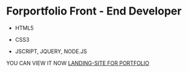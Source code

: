 # Forportfolio Front - End Developer
- HTML5
* CSS3
+ JSCRIPT, JQUERY, NODE.JS

YOU CAN VIEW IT NOW [LANDING-SITE FOR PORTFOLIO]()
